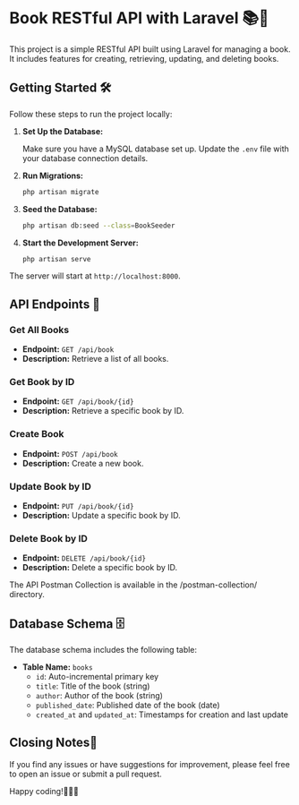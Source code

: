 # Book RESTful API with Laravel 📚🚀

This project is a simple RESTful API built using Laravel for managing a book. It includes features for creating, retrieving, updating, and deleting books.

## Getting Started 🛠️

Follow these steps to run the project locally:

1. **Set Up the Database:**

    Make sure you have a MySQL database set up. Update the `.env` file with your database connection details.

2. **Run Migrations:**

    ```bash
    php artisan migrate
    ```

3. **Seed the Database:**

    ```bash
    php artisan db:seed --class=BookSeeder
    ```

4. **Start the Development Server:**
    ```bash
    php artisan serve
    ```

The server will start at `http://localhost:8000`.

## API Endpoints 🚪

### Get All Books

-   **Endpoint:** `GET /api/book`
-   **Description:** Retrieve a list of all books.

### Get Book by ID

-   **Endpoint:** `GET /api/book/{id}`
-   **Description:** Retrieve a specific book by ID.

### Create Book

-   **Endpoint:** `POST /api/book`
-   **Description:** Create a new book.

### Update Book by ID

-   **Endpoint:** `PUT /api/book/{id}`
-   **Description:** Update a specific book by ID.

### Delete Book by ID

-   **Endpoint:** `DELETE /api/book/{id}`
-   **Description:** Delete a specific book by ID.

The API Postman Collection is available in the /postman-collection/ directory.

## Database Schema 🗄️

The database schema includes the following table:

-   **Table Name:** `books`
    -   `id`: Auto-incremental primary key
    -   `title`: Title of the book (string)
    -   `author`: Author of the book (string)
    -   `published_date`: Published date of the book (date)
    -   `created_at` and `updated_at`: Timestamps for creation and last update

## Closing Notes📝

If you find any issues or have suggestions for improvement, please feel free to open an issue or submit a pull request.

Happy coding!🚀👨‍💻
